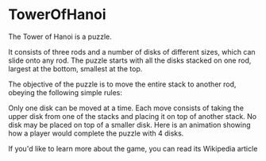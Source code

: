 # TowerOfHanoi

The Tower of Hanoi is a puzzle.

It consists of three rods and a number of disks of different sizes, which can slide onto any rod. The puzzle starts with all the disks stacked on one rod, largest at the bottom, smallest at the top.



The objective of the puzzle is to move the entire stack to another rod, obeying the following simple rules:

Only one disk can be moved at a time.
Each move consists of taking the upper disk from one of the stacks and placing it on top of another stack.
No disk may be placed on top of a smaller disk.
Here is an animation showing how a player would complete the puzzle with 4 disks.



If you'd like to learn more about the game, you can read its Wikipedia article